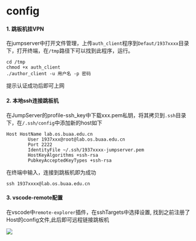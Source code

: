 # config

#### 1. 跳板机挂VPN

在jumpserver中打开文件管理，上传`auth_client`程序到`Defaut/1937xxxx`目录下，打开终端，在`/tmp`路径下可以找到此程序，运行。

```shell
cd /tmp
chmod +x auth_client
./author_client -u 用户名 -p 密码
```

提示认证成功后即可上网



#### 2. 本地ssh连接跳板机

在JumpServer的profile-ssh_key中下载xxx.pem私钥，将其拷贝到`.ssh`目录下，在`/.ssh/config`中添加新的host如下

```
Host HostName lab.os.buaa.edu.cn
        User 1937xxx@root@lab.os.buaa.edu.cn
        Port 2222
        IdentityFile ~/.ssh/1937xxxx-jumpserver.pem
        HostKeyAlgorithms +ssh-rsa
        PubkeyAcceptedKeyTypes +ssh-rsa
```

在终端中输入，连接到跳板机即为成功

```shell
ssh 1937xxxx@lab.os.buaa.edu.cn
```



#### 3. vscode-remote配置

在vscode中`remote-explorer`插件，在sshTargets中选择设置, 找到之前注册了Host的config文件,此后即可远程链接跳板机

![](/home/szy/Desktop/BUAA-OS-2021/ssh.png)




